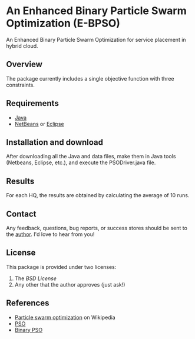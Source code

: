 # An Enhanced Binary Particle Swarm Optimization (E-BPSO)
An Enhanced Binary Particle Swarm Optimization for service placement in hybrid cloud.
  
## Overview
The package currently includes a single objective function with three constraints.

## Requirements

- [Java](https://www.oracle.com/java/technologies/downloads/)
- [NetBeans](https://netbeans.apache.org/) or [Eclipse](https://www.eclipse.org/downloads/)

## Installation and download
After downloading all the Java and data files, make them in Java tools (Netbeans, Eclipse, etc.), and execute the PSODriver.java file.

## Results
For each HQ, the results are obtained by calculating the average of 10 runs.

## Contact

Any feedback, questions, bug reports, or success stores should
be sent to the [author](mailto:wissem.abbes@enis.usf.tn). I'd love to hear from you!

## License

This package is provided under two licenses:

1. The *BSD License*
2. Any other that the author approves (just ask!)

## References

- [Particle swarm optimization](http://en.wikipedia.org/wiki/Particle_swarm_optimization) on Wikipedia
- [PSO](https://ieeexplore.ieee.org/document/488968)
- [Binary PSO](https://ieeexplore.ieee.org/document/637339)
